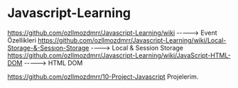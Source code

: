 ﻿# Javascript-Learning

https://github.com/ozllmozdmrr/Javascript-Learning/wiki -----> Event Özellikleri 
https://github.com/ozllmozdmrr/Javascript-Learning/wiki/Local-Storage-&-Sessıon-Storage ----> Local & Session Storage                                                    
https://github.com/ozllmozdmrr/Javascript-Learning/wiki/JavaScript-HTML-DOM -----> HTML DOM 



https://github.com/ozllmozdmrr/10-Project-Javascript  Projelerim.
